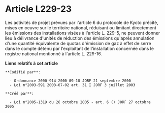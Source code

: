 # Article L229-23

Les activités de projet prévues par l'article 6 du protocole de Kyoto précité, mises en oeuvre sur le territoire national,
réduisant ou limitant directement les émissions des installations visées à l'article L. 229-5, ne peuvent donner lieu à
délivrance d'unités de réduction des émissions qu'après annulation d'une quantité équivalente de quotas d'émission de gaz à
effet de serre dans le compte détenu par l'exploitant de l'installation concernée dans le registre national mentionné à
l'article L. 229-16.

**Liens relatifs à cet article**

	**Codifié par**:

	  - Ordonnance 2000-914 2000-09-18 JORF 21 septembre 2000
	  - Loi n°2003-591 2003-07-02 art. 31 I JORF 3 juillet 2003

	**Créé par**:

	  - Loi n°2005-1319 du 26 octobre 2005 - art. 6 () JORF 27 octobre 2005
